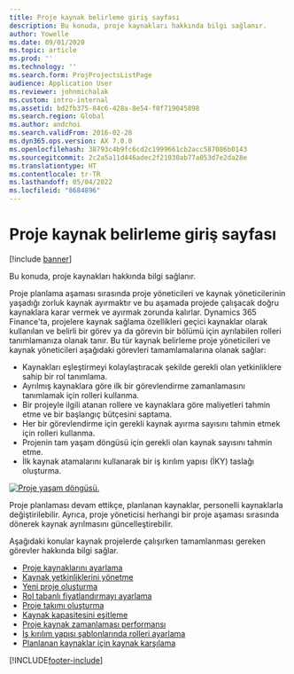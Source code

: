 ```yaml
---
title: Proje kaynak belirleme giriş sayfası
description: Bu konuda, proje kaynakları hakkında bilgi sağlanır.
author: Yowelle
ms.date: 09/01/2020
ms.topic: article
ms.prod: ''
ms.technology: ''
ms.search.form: ProjProjectsListPage
audience: Application User
ms.reviewer: johnmichalak
ms.custom: intro-internal
ms.assetid: bd2fb375-84c6-428a-8e54-f0f719045898
ms.search.region: Global
ms.author: andchoi
ms.search.validFrom: 2016-02-28
ms.dyn365.ops.version: AX 7.0.0
ms.openlocfilehash: 38793c4b9fc6cd2c1999661cb2acc587086b0143
ms.sourcegitcommit: 2c2a5a11d446adec2f21030ab77a053d7e2da28e
ms.translationtype: HT
ms.contentlocale: tr-TR
ms.lasthandoff: 05/04/2022
ms.locfileid: "8684896"
---
```

# <a name="project-resourcing-home-page"></a>Proje kaynak belirleme giriş sayfası

[!include [banner](../includes/banner.md)]

Bu konuda, proje kaynakları hakkında bilgi sağlanır.

Proje planlama aşaması sırasında proje yöneticileri ve kaynak yöneticilerinin yaşadığı zorluk kaynak ayırmaktır ve bu aşamada projede çalışacak doğru kaynaklara karar vermek ve ayırmak zorunda kalırlar. Dynamics 365 Finance'ta, projelere kaynak sağlama özellikleri geçici kaynaklar olarak kullanılan ve belirli bir görev ya da görevin bir bölümü için ayrılabilen rolleri tanımlamanıza olanak tanır. Bu tür kaynak belirleme proje yöneticileri ve kaynak yöneticileri aşağıdaki görevleri tamamlamalarına olanak sağlar:

- Kaynakları eşleştirmeyi kolaylaştıracak şekilde gerekli olan yetkinliklere sahip bir rol tanımlama.
- Ayrılmış kaynaklara göre ilk bir görevlendirme zamanlamasını tanımlamak için rolleri kullanma.
- Bir projeyle ilgili atanan rollere ve kaynaklara göre maliyetleri tahmin etme ve bir başlangıç bütçesini saptama.
- Her bir görevlendirme için gerekli kaynak ayırma sayısını tahmin etmek için rolleri kullanma.
- Projenin tam yaşam döngüsü için gerekli olan kaynak sayısını tahmin etme.
- İlk kaynak atamalarını kullanarak bir iş kırılım yapısı (İKY) taslağı oluşturma.

[![Proje yaşam döngüsü.](./media/projectresourcing02-1024x812.jpg)](./media/projectresourcing02.jpg)

Proje planlaması devam ettikçe, planlanan kaynaklar, personelli kaynaklarla değiştirilebilir. Ayrıca, proje yöneticisi herhangi bir proje aşaması sırasında dönerek kaynak ayrılmasını güncelleştirebilir.

Aşağıdaki konular kaynak projelerde çalışırken tamamlanması gereken görevler hakkında bilgi sağlar.

- [Proje kaynaklarını ayarlama](set-up-project-resources.md)
- [Kaynak yetkinliklerini yönetme](manage-resource-competencies.md)
- [Yeni proje oluşturma](create-new-project.md)
- [Rol tabanlı fiyatlandırmayı ayarlama](set-up-role-based-pricing.md)
- [Proje takımı oluşturma](create-project-team.md)
- [Kaynak kapasitesini eşitleme](synchronize-resource-capacity.md)
- [Proje kaynak zamanlaması performansı](project-scheduling-performance.md)
- [İş kırılım yapısı şablonlarında rolleri ayarlama](set-up-roles-wbs-template.md)
- [Planlanan kaynaklar için kaynak karşılama](resource-fulfillment-planned-resources.md)


[!INCLUDE[footer-include](../includes/footer-banner.md)]